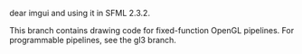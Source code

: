 dear imgui and using it in SFML 2.3.2.

This branch contains drawing code for fixed-function OpenGL pipelines.
For programmable pipelines, see the gl3 branch.
